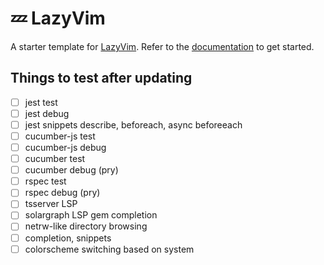 # 💤 LazyVim

A starter template for [LazyVim](https://github.com/LazyVim/LazyVim).
Refer to the [documentation](https://lazyvim.github.io/installation) to get started.

## Things to test after updating

- [ ] jest test
- [ ] jest debug
- [ ] jest snippets describe, beforeach, async beforeeach
- [ ] cucumber-js test
- [ ] cucumber-js debug
- [ ] cucumber test
- [ ] cucumber debug (pry)
- [ ] rspec test
- [ ] rspec debug (pry)
- [ ] tsserver LSP
- [ ] solargraph LSP gem completion
- [ ] netrw-like directory browsing
- [ ] completion, snippets
- [ ] colorscheme switching based on system
